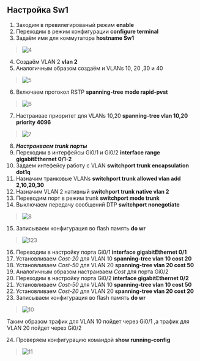 ## Настройка Sw1
1. Заходим в превилегированый режим **enable**
2. Переходим в режим конфигурации **configure terminal**
3. Задаём имя для коммутатора **hostname Sw1**
>![4](https://user-images.githubusercontent.com/112701413/189899271-123d4305-6359-40c9-a3de-f6533148938a.jpg)
4. Создаём VLAN 2  **vlan 2** 
5. Аналогичным образом создаём и VLANs 10, 20 ,30 и 40
>![5](https://user-images.githubusercontent.com/112701413/189900167-498707a8-d0ad-40b3-b6c9-52595e99f4c3.jpg)
6. Включаем протокол RSTP **spanning-tree mode rapid-pvst**
>![6](https://user-images.githubusercontent.com/112701413/190339033-3264d734-634b-4769-9d87-e37363c320d3.jpg)
7. Настраивае приоритет для VLANs 10,20 **spanning-tree vlan 10,20 priority 4096** 
>![7](https://user-images.githubusercontent.com/112701413/190339427-331fe1da-5f3b-4ecf-be32-9a01ca2d0448.jpg)
8. ***Настраиваем trunk порты***
9. Переходим в интерфейсы Gi0/1 и Gi0/2 **interface range gigabitEthernet 0/1-2**
10. Задаем интефейсу работу с VLAN **switchport trunk encapsulation dot1q**
11. Назначим транковые VLANs **switchport trunk allowed vlan add 2,10,20,30**
12. Назначим VLAN 2 нативный **switchport trunk native vlan 2**
13. Переводим порт в режим trunk **switchport mode trunk**
14. Выключаем передачу сообщений DTP **switchport nonegotiate**
>![8](https://user-images.githubusercontent.com/112701413/190342233-86a23351-0280-4055-b60e-4b3e21de487e.jpg)
15. Записываем конфигурация во flash память **do wr**
> ![123](https://user-images.githubusercontent.com/112701413/189531124-1e73940b-52a8-4c21-b5b0-dc485f0aefdf.jpg)
16. Переходим в настройку порта Gi0/1 **interface gigabitEthernet 0/1**
17. Установливаем *Cost-20* для VLAN 10 **spanning-tree vlan 10 cost 20**
18. Установливаем *Cost-50* для VLAN 20 **spanning-tree vlan 20 cost 50**
19. Аналогичным образом настраиваем *Cost* для порта Gi0/2
20. Переходим в настройку порта Gi0/2 **interface gigabitEthernet 0/2**
21. Установливаем *Cost-50* для VLAN 10 **spanning-tree vlan 10 cost 50**
22. Установливаем *Cost-20* для VLAN 20 **spanning-tree vlan 20 cost 20**
23. Записываем конфигурация во flash память **do wr**

>![10](https://user-images.githubusercontent.com/112701413/190414253-b883c438-d498-4e65-b582-4dd0a9918b7f.jpg)

Таким образом трафик для VLAN 10 пойдет через Gi0/1 ,а трафик для VLAN 20 пойдет через Gi0/2

24. Проверяем конфигурацию командой **show running-config**
>![11](https://user-images.githubusercontent.com/112701413/190416815-e480e673-c133-436b-9aca-42257f25dd5d.jpg)


